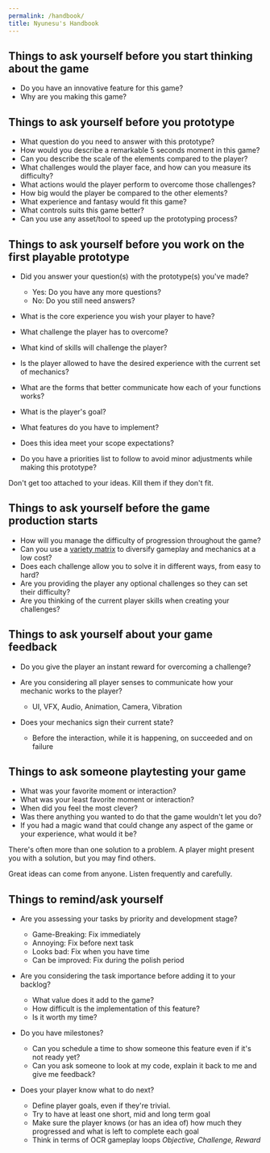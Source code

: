 ```yaml
---
permalink: /handbook/
title: Nyunesu's Handbook
---
```




## Things to ask yourself before you start thinking about the game

- Do you have an innovative feature for this game?
- Why are you making this game?



## Things to ask yourself before you prototype

- What question do you need to answer with this prototype?
- How would you describe a remarkable 5 seconds moment in this game?
- Can you describe the scale of the elements compared to the player?
- What challenges would the player face, and how can you measure its difficulty?
- What actions would the player perform to overcome those challenges?
- How big would the player be compared to the other elements?
- What experience and fantasy would fit this game?
- What controls suits this game better?
- Can you use any asset/tool to speed up the prototyping process?



## Things to ask yourself before you work on the first playable prototype

- Did you answer your question(s) with the prototype(s) you've made?

  - Yes: Do you have any more questions?
  - No: Do you still need answers?

- What is the core experience you wish your player to have?

- What challenge the player has to overcome?

- What kind of skills will challenge the player?

- Is the player allowed to have the desired experience with the current set of mechanics?

- What are the forms that better communicate how each of your functions works?

- What is the player's goal?

- What features do you have to implement?

- Does this idea meet your scope expectations?

- Do you have a priorities list to follow to avoid minor adjustments while making this prototype?

Don't get too attached to your ideas. Kill them if they don't fit.



## Things to ask yourself before the game production starts

- How will you manage the difficulty of progression throughout the game?
- Can you use a [variety matrix](https://www.gamasutra.com/view/feature/167214/rational_design_the_core_of_.php?page=7) to diversify gameplay and mechanics at a low cost?
- Does each challenge allow you to solve it in different ways, from easy to hard?
- Are you providing the player any optional challenges so they can set their difficulty?
- Are you thinking of the current player skills when creating your challenges?



## Things to ask yourself about your game feedback

- Do you give the player an instant reward for overcoming a challenge?

- Are you considering all player senses to communicate how your mechanic works to the player?

  - UI, VFX, Audio, Animation, Camera, Vibration

- Does your mechanics sign their current state?

  - Before the interaction, while it is happening, on succeeded and on failure



## Things to ask someone playtesting your game

- What was your favorite moment or interaction?
- What was your least favorite moment or interaction?
- When did you feel the most clever?
- Was there anything you wanted to do that the game wouldn't let you do?
- If you had a magic wand that could change any aspect of the game or your experience, what would it be?

There's often more than one solution to a problem. A player might present you with a solution, but you may find others.

Great ideas can come from anyone. Listen frequently and carefully.



## Things to remind/ask yourself

- Are you assessing your tasks by priority and development stage?

  - Game-Breaking: Fix immediately
  - Annoying: Fix before next task
  - Looks bad: Fix when you have time
  - Can be improved: Fix during the polish period

- Are you considering the task importance before adding it to your backlog?

  - What value does it add to the game?
  - How difficult is the implementation of this feature?
  - Is it worth my time?

- Do you have milestones?

  - Can you schedule a time to show someone this feature even if it's not ready yet?
  - Can you ask someone to look at my code, explain it back to me and give me feedback?

- Does your player know what to do next?

  - Define player goals, even if they're trivial.
  - Try to have at least one short, mid and long term goal
  - Make sure the player knows (or has an idea of) how much they progressed and what is left to complete each goal
  - Think in terms of OCR gameplay loops *Objective, Challenge, Reward*
